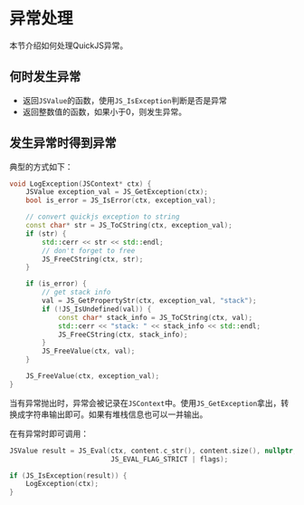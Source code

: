 # 异常处理

本节介绍如何处理QuickJS异常。

## 何时发生异常

* 返回`JSValue`的函数，使用`JS_IsException`判断是否是异常
* 返回整数值的函数，如果小于0，则发生异常。

## 发生异常时得到异常

典型的方式如下：

```cpp
void LogException(JSContext* ctx) {
    JSValue exception_val = JS_GetException(ctx);
    bool is_error = JS_IsError(ctx, exception_val);

    // convert quickjs exception to string
    const char* str = JS_ToCString(ctx, exception_val);
    if (str) {
        std::cerr << str << std::endl;
        // don't forget to free
        JS_FreeCString(ctx, str);
    }

    if (is_error) {
        // get stack info
        val = JS_GetPropertyStr(ctx, exception_val, "stack");
        if (!JS_IsUndefined(val)) {
            const char* stack_info = JS_ToCString(ctx, val);
            std::cerr << "stack: " << stack_info << std::endl;
            JS_FreeCString(ctx, stack_info);
        }
        JS_FreeValue(ctx, val);
    }

    JS_FreeValue(ctx, exception_val);
}
```

当有异常抛出时，异常会被记录在`JSContext`中。使用`JS_GetException`拿出，转换成字符串输出即可。如果有堆栈信息也可以一并输出。

在有异常时即可调用：

```cpp
JSValue result = JS_Eval(ctx, content.c_str(), content.size(), nullptr,
                         JS_EVAL_FLAG_STRICT | flags);

if (JS_IsException(result)) {
    LogException(ctx);
}
```

